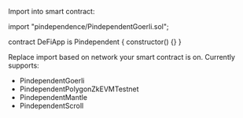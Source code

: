 Import into smart contract:

import "pindependence/PindependentGoerli.sol";

contract DeFiApp is Pindependent {
    constructor() {}
}

Replace import based on network your smart contract is on. Currently supports:

- PindependentGoerli
- PindependentPolygonZkEVMTestnet
- PindependentMantle
- PindependentScroll